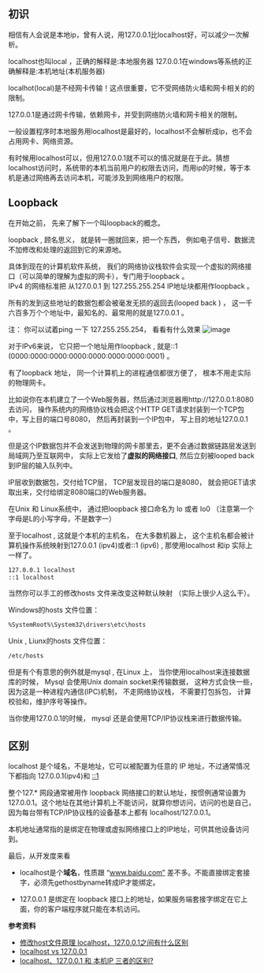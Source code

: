 ## 初识
相信有人会说是本地ip，曾有人说，用127.0.0.1比localhost好，可以减少一次解析。 

localhost也叫local ，正确的解释是:本地服务器 
127.0.0.1在windows等系统的正确解释是:本机地址(本机服务器) 

localhot(local)是不经网卡传输！这点很重要，它不受网络防火墙和网卡相关的的限制。 

127.0.0.1是通过网卡传输，依赖网卡，并受到网络防火墙和网卡相关的限制。 

一般设置程序时本地服务用localhost是最好的，localhost不会解析成ip，也不会占用网卡、网络资源。 

有时候用localhost可以，但用127.0.0.1就不可以的情况就是在于此。猜想localhost访问时，系统带的本机当前用户的权限去访问，而用ip的时候，等于本机是通过网络再去访问本机，可能涉及到网络用户的权限。



## Loopback
在开始之前，  先来了解下一个叫loopback的概念。

loopback ,  顾名思义， 就是转一圈就回来，把一个东西， 例如电子信号、数据流不加修改和处理的返回到它的来源地。  

具体到现在的计算机软件系统， 我们的网络协议栈软件会实现一个虚拟的网络接口（可以简单的理解为虚拟的网卡），专门用于loopback 。  
IPv4 的网络标准把 从127.0.0.1 到 127.255.255.254 IP地址块都用作loopback 。 

所有的发到这些地址的数据包都会被毫发无损的返回去(looped back ) ， 这一千六百多万个个地址中，最知名的、最常用的就是127.0.0.1 。

注： 你可以试着ping 一下 127.255.255.254， 看看有什么效果
![image](https://cloud.githubusercontent.com/assets/12554487/20251827/6ef3d1d2-aa57-11e6-9fe3-709a9e5a62a7.png)

对于IPv6来说， 它只把一个地址用作loopback , 就是::1 (0000:0000:0000:0000:0000:0000:0000:0001) 。

有了loopback 地址， 同一个计算机上的进程通信都很方便了， 根本不用走实际的物理网卡。

比如说你在本机建立了一个Web服务器，然后通过浏览器用http://127.0.0.1:8080 去访问， 操作系统内的网络协议栈会把这个HTTP GET请求封装到一个TCP包中，写上目的端口号8080，  然后再封装到一个IP包中， 写上目的地址127.0.0.1 。

但是这个IP数据包并不会发送到物理的网卡那里去，更不会通过数据链路层发送到局域网乃至互联网中， 实际上它发给了**虚拟的网络接口**, 然后立刻被looped back到IP层的输入队列中。

IP层收到数据包，交付给TCP层， TCP层发现目的端口是8080， 就会把GET请求取出来，交付给绑定8080端口的Web服务器。

在Unix 和 Linux系统中， 通过把loopback 接口命名为 lo 或者 lo0  （注意第一个字母是L的小写字母，不是数字一）

至于localhost , 这就是个本机的主机名， 在大多数机器上， 这个主机名都会被计算机操作系统映射到127.0.0.1 (ipv4)或者::1 (ipv6) ,    那使用localhost 和ip 实际上一样了。

```sh
127.0.0.1 localhost 
::1 localhost    
```

当然你可以手工的修改hosts 文件来改变这种默认映射 （实际上很少人这么干）。

Windows的hosts 文件位置：   

```sh
%SystemRoot%\System32\drivers\etc\hosts 
```
Unix , Liunx的hosts 文件位置：
```sh
/etc/hosts    
```
但是有个有意思的例外就是mysql ,  在Linux 上， 当你使用localhost来连接数据库的时候， Mysql 会使用Unix domain socket来传输数据， 这种方式会快一些， 因为这是一种进程内通信(IPC)机制， 不走网络协议栈， 不需要打包拆包， 计算校验和，维护序号等操作。

当你使用127.0.0.1的时候， mysql 还是会使用TCP/IP协议栈来进行数据传输。

## 区别
localhost 是个域名，不是地址，它可以被配置为任意的 IP 地址，不过通常情况下都指向 127.0.0.1(ipv4)和 [::1](ipv6)

整个127.* 网段通常被用作 loopback 网络接口的默认地址，按惯例通常设置为 127.0.0.1。这个地址在其他计算机上不能访问，就算你想访问，访问的也是自己，因为每台带有TCP/IP协议栈的设备基本上都有 localhost/127.0.0.1。

本机地址通常指的是绑定在物理或虚拟网络接口上的IP地址，可供其他设备访问到。

最后，从开发度来看

- localhost是个**域名**，性质跟 “www.baidu.com” 差不多。不能直接绑定套接字，必须先gethostbyname转成IP才能绑定。

- 127.0.0.1 是绑定在 loopback 接口上的地址，如果服务端套接字绑定在它上面，你的客户端程序就只能在本机访问。

**参考资料**
- [修改host文件原理 localhost，127.0.0.1之间有什么区别](http://www.cnblogs.com/mrxiaohe/p/5828695.html)
- [localhost vs 127.0.0.1](http://mp.weixin.qq.com/s?__biz=MzAxOTc0NzExNg==&mid=2665513390&idx=1&sn=bf0715c8693f14cfbf5fd09737fa4845&chksm=80d679edb7a1f0fb30630fa9816cc307445d87827367f1a7ac0271a28e0279171bce9e558d82&scene=0#rd)
- [localhost、127.0.0.1 和 本机IP 三者的区别?](https://www.zhihu.com/question/23940717)